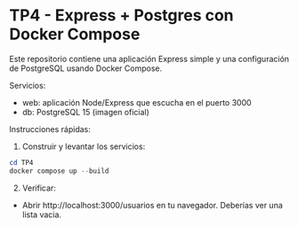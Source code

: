 # TP4 - Express + Postgres con Docker Compose

Este repositorio contiene una aplicación Express simple y una configuración de PostgreSQL usando Docker Compose.

Servicios:
- web: aplicación Node/Express que escucha en el puerto 3000
- db: PostgreSQL 15 (imagen oficial)

Instrucciones rápidas:

1. Construir y levantar los servicios:

```powershell
cd TP4
docker compose up --build
```

2. Verificar:
- Abrir http://localhost:3000/usuarios en tu navegador. Deberías ver una lista vacia.


